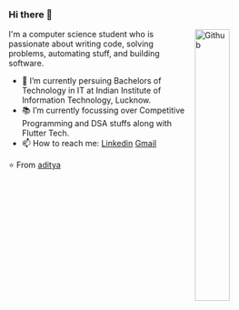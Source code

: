 ### Hi there 👋

<img width="35%" align="right" alt="Github" src="https://user-images.githubusercontent.com/48678280/88862734-4903af80-d201-11ea-968b-9c939d88a37c.gif" />

I'm a computer science student who is passionate about writing code, solving problems, automating stuff, and building software.

- 🔭 I’m currently persuing Bachelors of Technology in IT at Indian Institute of Information Technology, Lucknow.
- 📚 I’m currently focussing over Competitive Programming and DSA stuffs along with Flutter Tech.
- 📫 How to reach me: [Linkedin](https://www.linkedin.com/in/aditya-agrawal-87ab6a200/) [Gmail](mailto:lit2020023@iiitl.ac.in)

⭐️ From [aditya](https://github.com/adityaiiitL)
